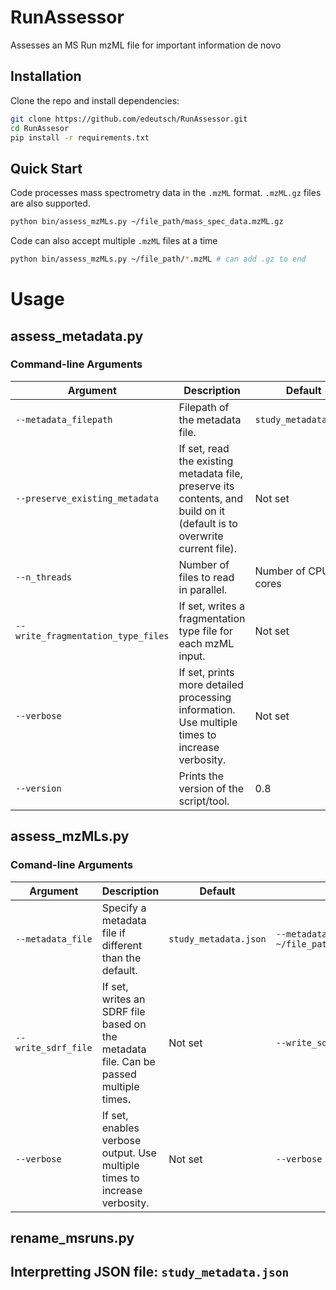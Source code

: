 # RunAssessor
Assesses an MS Run mzML file for important information de novo


## Installation
Clone the repo and install dependencies:
```bash
git clone https://github.com/edeutsch/RunAssessor.git
cd RunAssesor
pip install -r requirements.txt
```

## Quick Start

Code processes mass spectrometry data in the `.mzML` format. `.mzML.gz` files are also supported.
```bash
python bin/assess_mzMLs.py ~/file_path/mass_spec_data.mzML.gz
```

Code can also accept multiple `.mzML` files at a time 
```bash
python bin/assess_mzMLs.py ~/file_path/*.mzML # can add .gz to end
```

# Usage

## assess_metadata.py

### Command-line Arguments

| Argument | Description | Default | Example |
|----------|-------------|---------|---------|
| `--metadata_filepath` | Filepath of the metadata file. | `study_metadata.json` | `--metadata_filepath ~/file_path/my_metadata.json` |
| `--preserve_existing_metadata` | If set, read the existing metadata file, preserve its contents, and build on it (default is to overwrite current file). | Not set | `--preserve_existing_metadata` |
| `--n_threads` | Number of files to read in parallel. | Number of CPU cores | `--n_threads 4` |
| `--write_fragmentation_type_files` | If set, writes a fragmentation type file for each mzML input. | Not set | `--write_fragmentation_type_files` |
| `--verbose` | If set, prints more detailed processing information. Use multiple times to increase verbosity. | Not set | `--verbose` |
| `--version` | Prints the version of the script/tool. | 0.8 | `--version` |


## assess_mzMLs.py

### Comand-line Arguments
| Argument | Description | Default | Example |
|----------|-------------|---------|---------|
| `--metadata_file` | Specify a metadata file if different than the default. | `study_metadata.json` | `--metadata_file ~/file_path/custom_metadata.json` |
| `--write_sdrf_file` | If set, writes an SDRF file based on the metadata file. Can be passed multiple times. | Not set | `--write_sdrf_file` |
| `--verbose` | If set, enables verbose output. Use multiple times to increase verbosity. | Not set | `--verbose` |


## rename_msruns.py

## Interpretting JSON file: `study_metadata.json`
